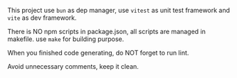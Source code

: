 This project use `bun` as dep manager, use `vitest` as unit test framework and `vite` as dev framework.

There is NO npm scripts in package.json, all scripts are managed in makefile. use `make` for building purpose.

When you finished code generating, do NOT forget to run lint.

Avoid unnecessary comments, keep it clean.
